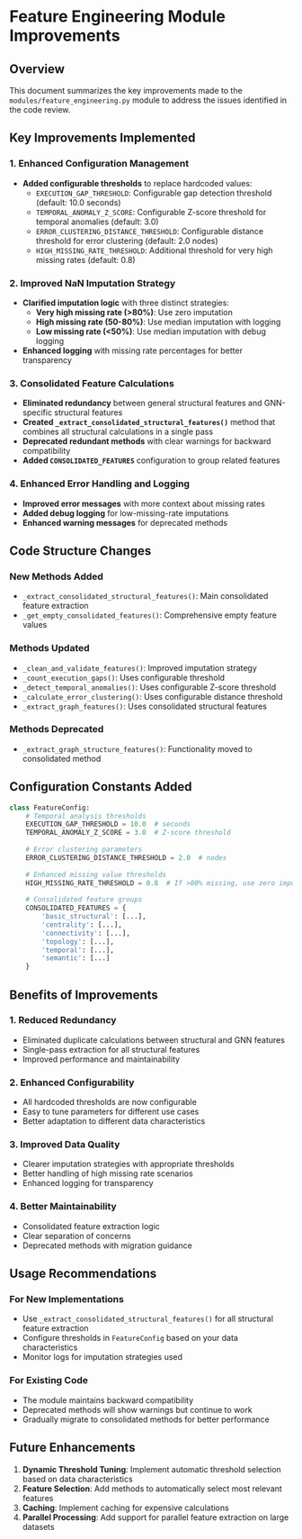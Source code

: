 # Feature Engineering Module Improvements

## Overview
This document summarizes the key improvements made to the `modules/feature_engineering.py` module to address the issues identified in the code review.

## Key Improvements Implemented

### 1. Enhanced Configuration Management
- **Added configurable thresholds** to replace hardcoded values:
  - `EXECUTION_GAP_THRESHOLD`: Configurable gap detection threshold (default: 10.0 seconds)
  - `TEMPORAL_ANOMALY_Z_SCORE`: Configurable Z-score threshold for temporal anomalies (default: 3.0)
  - `ERROR_CLUSTERING_DISTANCE_THRESHOLD`: Configurable distance threshold for error clustering (default: 2.0 nodes)
  - `HIGH_MISSING_RATE_THRESHOLD`: Additional threshold for very high missing rates (default: 0.8)

### 2. Improved NaN Imputation Strategy
- **Clarified imputation logic** with three distinct strategies:
  - **Very high missing rate (>80%)**: Use zero imputation
  - **High missing rate (50-80%)**: Use median imputation with logging
  - **Low missing rate (<50%)**: Use median imputation with debug logging
- **Enhanced logging** with missing rate percentages for better transparency

### 3. Consolidated Feature Calculations
- **Eliminated redundancy** between general structural features and GNN-specific structural features
- **Created `_extract_consolidated_structural_features()`** method that combines all structural calculations in a single pass
- **Deprecated redundant methods** with clear warnings for backward compatibility
- **Added `CONSOLIDATED_FEATURES`** configuration to group related features

### 4. Enhanced Error Handling and Logging
- **Improved error messages** with more context about missing rates
- **Added debug logging** for low-missing-rate imputations
- **Enhanced warning messages** for deprecated methods

## Code Structure Changes

### New Methods Added
- `_extract_consolidated_structural_features()`: Main consolidated feature extraction
- `_get_empty_consolidated_features()`: Comprehensive empty feature values

### Methods Updated
- `_clean_and_validate_features()`: Improved imputation strategy
- `_count_execution_gaps()`: Uses configurable threshold
- `_detect_temporal_anomalies()`: Uses configurable Z-score threshold
- `_calculate_error_clustering()`: Uses configurable distance threshold
- `_extract_graph_features()`: Uses consolidated structural features

### Methods Deprecated
- `_extract_graph_structure_features()`: Functionality moved to consolidated method

## Configuration Constants Added

```python
class FeatureConfig:
    # Temporal analysis thresholds
    EXECUTION_GAP_THRESHOLD = 10.0  # seconds
    TEMPORAL_ANOMALY_Z_SCORE = 3.0  # Z-score threshold
    
    # Error clustering parameters
    ERROR_CLUSTERING_DISTANCE_THRESHOLD = 2.0  # nodes
    
    # Enhanced missing value thresholds
    HIGH_MISSING_RATE_THRESHOLD = 0.8  # If >80% missing, use zero imputation
    
    # Consolidated feature groups
    CONSOLIDATED_FEATURES = {
        'basic_structural': [...],
        'centrality': [...],
        'connectivity': [...],
        'topology': [...],
        'temporal': [...],
        'semantic': [...]
    }
```

## Benefits of Improvements

### 1. **Reduced Redundancy**
- Eliminated duplicate calculations between structural and GNN features
- Single-pass extraction for all structural features
- Improved performance and maintainability

### 2. **Enhanced Configurability**
- All hardcoded thresholds are now configurable
- Easy to tune parameters for different use cases
- Better adaptation to different data characteristics

### 3. **Improved Data Quality**
- Clearer imputation strategies with appropriate thresholds
- Better handling of high missing rate scenarios
- Enhanced logging for transparency

### 4. **Better Maintainability**
- Consolidated feature extraction logic
- Clear separation of concerns
- Deprecated methods with migration guidance

## Usage Recommendations

### For New Implementations
- Use `_extract_consolidated_structural_features()` for all structural feature extraction
- Configure thresholds in `FeatureConfig` based on your data characteristics
- Monitor logs for imputation strategies used

### For Existing Code
- The module maintains backward compatibility
- Deprecated methods will show warnings but continue to work
- Gradually migrate to consolidated methods for better performance

## Future Enhancements

1. **Dynamic Threshold Tuning**: Implement automatic threshold selection based on data characteristics
2. **Feature Selection**: Add methods to automatically select most relevant features
3. **Caching**: Implement caching for expensive calculations
4. **Parallel Processing**: Add support for parallel feature extraction on large datasets 